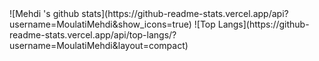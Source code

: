<div>
![Mehdi 's github stats](https://github-readme-stats.vercel.app/api?username=MoulatiMehdi&show_icons=true)    
![Top Langs](https://github-readme-stats.vercel.app/api/top-langs/?username=MoulatiMehdi&layout=compact)
</div>
